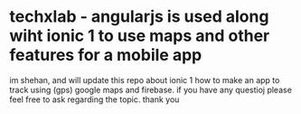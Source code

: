 # techxlab - angularjs is used along wiht ionic 1 to use maps and other features for a mobile app
im shehan, and will update this repo about ionic 1 how to make an app to track using (gps) google maps and firebase.
if you have any questioj please feel free to ask regarding the topic.
thank you
